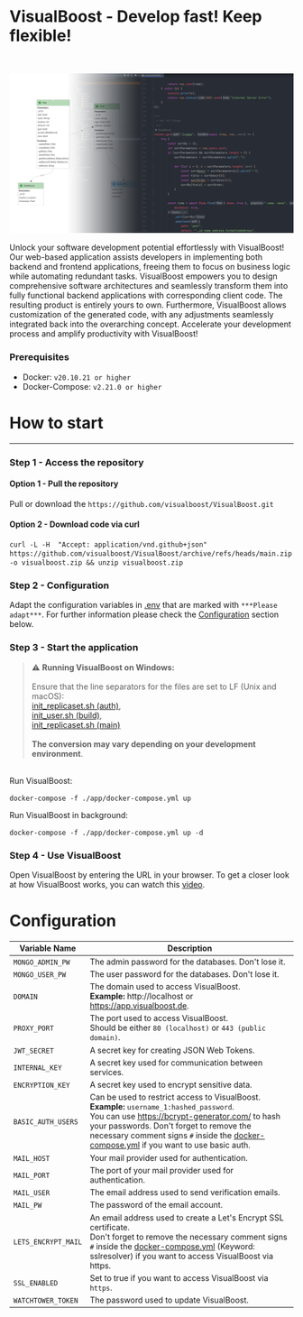 # VisualBoost - Develop fast! Keep flexible!


<br>
<p align="center">
  <img src="assets/visualboost_intro.png" />
</p>

Unlock your software development potential effortlessly with VisualBoost! Our web-based application assists developers in implementing both backend and frontend applications, freeing them to focus on business logic while automating redundant tasks.
VisualBoost empowers you to design comprehensive software architectures and seamlessly transform them into fully functional backend applications with corresponding client code. 
The resulting product is entirely yours to own. Furthermore, VisualBoost allows customization of the generated code, with any adjustments seamlessly integrated back into the overarching concept. 
Accelerate your development process and amplify productivity with VisualBoost!

### Prerequisites

- Docker: ``v20.10.21 or higher``
- Docker-Compose: ``v2.21.0 or higher``

# How to start

---

### Step 1 - Access the repository

#### Option 1 - Pull the repository
Pull or download the ``https://github.com/visualboost/VisualBoost.git``

#### Option 2 - Download code via curl
````shell
curl -L -H  "Accept: application/vnd.github+json" https://github.com/visualboost/VisualBoost/archive/refs/heads/main.zip -o visualboost.zip && unzip visualboost.zip
````

### Step 2 - Configuration
Adapt the configuration variables in [.env](./app/.env) that are marked with `***Please adapt***`. 
For further information please check the [Configuration](#configuration) section below.

### Step 3 - Start the application

> :warning: **Running VisualBoost on Windows:** <br/><br/>Ensure that the line separators for the files are set to LF (Unix and macOS):<br/>
> [init_replicaset.sh (auth)](./services/auth/database/init/init_replicaset.sh),<br/>
> [init_user.sh (build)](./services/build/database/init/init_user.sh), <br/>
> [init_replicaset.sh (main)](./services/main/database/init/init_replicaset.sh) 
> <br/><br/>**The conversion may vary depending on your development environment**.

<br/>
Run VisualBoost:

````shell
docker-compose -f ./app/docker-compose.yml up
````

Run VisualBoost in background:

````shell
docker-compose -f ./app/docker-compose.yml up -d
````

### Step 4 - Use VisualBoost
Open VisualBoost by entering the URL in your browser.
To get a closer look at how VisualBoost works, you can watch this [video](https://www.youtube.com/playlist?list=PL_KLQBBjBxQaxzPsSb6UckLbwmTkG27Fm).

<h1 id="configuration">Configuration</h1>

| Variable Name       | Description                                                                                                                                                                                                                                                                                                         |
|---------------------|---------------------------------------------------------------------------------------------------------------------------------------------------------------------------------------------------------------------------------------------------------------------------------------------------------------------|
| `MONGO_ADMIN_PW`    | The admin password for the databases. Don't lose it.                                                                                                                                                                                                                                                                |
| `MONGO_USER_PW`     | The user password for the databases. Don't lose it.                                                                                                                                                                                                                                                                 |
| `DOMAIN`            | The domain used to access VisualBoost.<br/>**Example:** http://localhost or https://app.visualboost.de.                                                                                                                                                                                                             |
| `PROXY_PORT`        | The port used to access VisualBoost.<br/>Should be either `80 (localhost)` or `443 (public domain)`.                                                                                                                                                                                                                |
| `JWT_SECRET`        | A secret key for creating JSON Web Tokens.                                                                                                                                                                                                                                                                          |
| `INTERNAL_KEY`      | A secret key used for communication between services.                                                                                                                                                                                                                                                               |
| `ENCRYPTION_KEY`    | A secret key used to encrypt sensitive data.                                                                                                                                                                                                                                                                        |
| `BASIC_AUTH_USERS`  | Can be used to restrict access to VisualBoost.<br/>**Example:** `username_1:hashed_password`.<br/>You can use https://bcrypt-generator.com/ to hash your passwords. Don't forget to remove the necessary comment signs `#` inside the [docker-compose.yml](./app/docker-compose.yml) if you want to use basic auth. |
| `MAIL_HOST`         | Your mail provider used for authentication.                                                                                                                                                                                                                                                                         |
| `MAIL_PORT`         | The port of your mail provider used for authentication.                                                                                                                                                                                                                                                             |
| `MAIL_USER`         | The email address used to send verification emails.                                                                                                                                                                                                                                                                 |
| `MAIL_PW`           | The password of the email account.                                                                                                                                                                                                                                                                                  |
| `LETS_ENCRYPT_MAIL` | An email address used to create a Let's Encrypt SSL certificate.<br/>Don't forget to remove the necessary comment signs `#` inside the [docker-compose.yml](./app/docker-compose.yml) (Keyword: sslresolver) if you want to access VisualBoost via https.                                                           |
| `SSL_ENABLED`       | Set to true if you want to access VisualBoost via `https`.                                                                                                                                                                                                                                                          |
| `WATCHTOWER_TOKEN`  | The password used to update VisualBoost.                                                                                                                                                                                                                                                                            |
